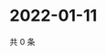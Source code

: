 # 2022-01-11

共 0 条

<!-- BEGIN WEIBO -->
<!-- 最后更新时间 Tue Jan 11 2022 08:55:28 GMT+0800 (China Standard Time) -->

<!-- END WEIBO -->
